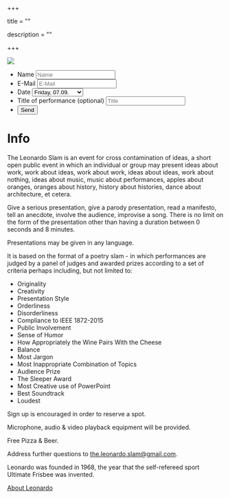 +++

title = ""

description = ""

+++

<img src="LeonardoSlam_Web_.png">

<form action="https://formspree.io/the.leonardo.slam+signup@gmail.com"
      method="POST">
      <ul>
          <li>
                <label for="name">Name</label>
                <input type="text" name="name" placeholder="Name" required>
          </li>
          <li>
                <label for="email">E-Mail</label>
                <input type="email" name="_replyto" placeholder="E-Mail" required>
          </li>
          <li>
               <label for="date">Date</label>
    <select name="date">
          <option selected>Friday, 07.09.</option>
          <option>Saturday, 08.09.</option>
          <option>Sunday, 09.09.</option>
        </select>
          </li>
          <li>
               <label class="optional" for="performance">Title of performance (optional)</label>
    <input type="text" name="performance" placeholder="Title">
          </li>
          <li class="last">
              <input type="submit" value="Send">
          </li>
      </ul> 
</form>

# Info

The Leonardo Slam is an event for cross contamination of ideas, a short open public event in which an individual or group may present ideas about work, work about ideas, work about work, ideas about ideas, work about nothing, ideas about music, music about performances, apples about oranges, oranges about history, history about histories, dance about architecture, et cetera.

Give a serious presentation, give a parody presentation, read a manifesto, tell an anecdote, involve the audience, improvise a song. There is no limit on the form of the presentation other than having a duration between 0 seconds and 8 minutes.

Presentations may be given in any language.

It is based on the format of a poetry slam - in which performances are judged by a panel of judges and awarded prizes according to a set of criteria perhaps including, but not limited to:

* Originality
* Creativity
* Presentation Style
* Orderliness
* Disorderliness
* Compliance to IEEE 1872-2015
* Public Involvement
* Sense of Humor
* How Appropriately the Wine Pairs With the Cheese
* Balance
* Most Jargon
* Most Inappropriate Combination of Topics
* Audience Prize
* The Sleeper Award
* Most Creative use of PowerPoint
* Best Soundtrack
* Loudest

Sign up is encouraged in order to reserve a spot.

Microphone, audio & video playback equipment will be provided.

Free Pizza & Beer. 

Address further questions to <a href="mailto:the.leonardo.slam@gmail.com">the.leonardo.slam@gmail.com</a>.

Leonardo was founded in 1968, the year that the self-refereed sport Ultimate Frisbee was invented.

<a href="https://www.leonardo.info/mission">About Leonardo</a>
